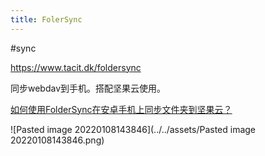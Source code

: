 ```yaml
---
title: FolerSync
---
```


#sync 

https://www.tacit.dk/foldersync

同步webdav到手机。搭配坚果云使用。

[如何使用FolderSync在安卓手机上同步文件夹到坚果云？](https://help.jianguoyun.com/?p=2887)

![Pasted image 20220108143846](../../assets/Pasted image 20220108143846.png)